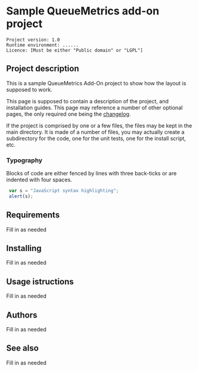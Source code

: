 Sample QueueMetrics add-on project
==================================

```
Project version: 1.0 
Runtime environment: ...... 
Licence: [Must be either "Public domain" or "LGPL"]
```

Project description
-------------------

This is a sample QueueMetrics Add-On project to show how the layout is supposed to work. 

This page is supposed to contain a description of the project, and installation guides. This page may reference 
a number of other optional pages, the only required one being the [changelog](CHANGELOG.md).

If the project is comprised by one or a few files, the files may be kept in the main directory. It is made of a number of files,
you may actually create a subdirectory for the code, one for the unit tests, one for the install script, etc. 

### Typography

Blocks of code are either fenced by lines with three back-ticks  or are indented with four spaces. 

```javascript
 var s = "JavaScript syntax highlighting";
 alert(s);
```



Requirements
------------
Fill in as needed

Installing
----------
Fill in as needed


Usage istructions
-----------------
Fill in as needed

Authors
-------
Fill in as needed


See also
--------
Fill in as needed
